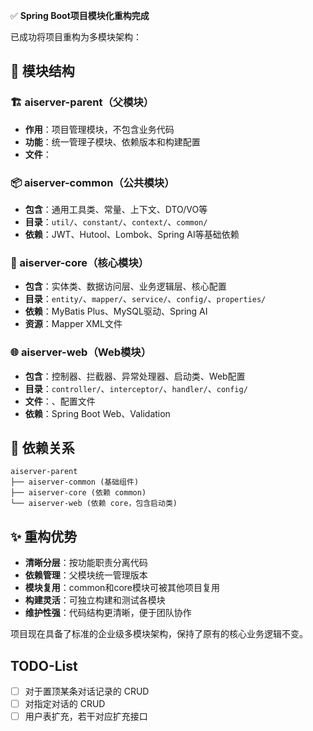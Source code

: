 ✅ **Spring Boot项目模块化重构完成**

已成功将<mcfile name="AiServer" path="D:\develop\Projects\IDEAProjects\ai-projects\AiServer"></mcfile>项目重构为多模块架构：

## 📁 模块结构

### 🏗️ aiserver-parent（父模块）
- **作用**：项目管理模块，不包含业务代码
- **功能**：统一管理子模块、依赖版本和构建配置
- **文件**：<mcfile name="pom.xml" path="D:\develop\Projects\IDEAProjects\ai-projects\AiServer\pom.xml"></mcfile>

### 📦 aiserver-common（公共模块）
- **包含**：通用工具类、常量、上下文、DTO/VO等
- **目录**：`util/`、`constant/`、`context/`、`common/`
- **依赖**：JWT、Hutool、Lombok、Spring AI等基础依赖

### 🔧 aiserver-core（核心模块）
- **包含**：实体类、数据访问层、业务逻辑层、核心配置
- **目录**：`entity/`、`mapper/`、`service/`、`config/`、`properties/`
- **依赖**：MyBatis Plus、MySQL驱动、Spring AI
- **资源**：Mapper XML文件

### 🌐 aiserver-web（Web模块）
- **包含**：控制器、拦截器、异常处理器、启动类、Web配置
- **目录**：`controller/`、`interceptor/`、`handler/`、`config/`
- **文件**：<mcsymbol name="AiServerApplication" filename="AiServerApplication.java" path="D:\develop\Projects\IDEAProjects\ai-projects\AiServer\aiserver-web\src\main\java\xyz\qiquqiu\aiserver\AiServerApplication.java" startline="1" type="class"></mcsymbol>、配置文件
- **依赖**：Spring Boot Web、Validation

## 🔗 依赖关系
```
aiserver-parent
├── aiserver-common (基础组件)
├── aiserver-core (依赖 common)
└── aiserver-web (依赖 core，包含启动类)
```

## ✨ 重构优势
- **清晰分层**：按功能职责分离代码
- **依赖管理**：父模块统一管理版本
- **模块复用**：common和core模块可被其他项目复用
- **构建灵活**：可独立构建和测试各模块
- **维护性强**：代码结构更清晰，便于团队协作

项目现在具备了标准的企业级多模块架构，保持了原有的核心业务逻辑不变。

## TODO-List
- [ ] 对于置顶某条对话记录的 CRUD
- [ ] 对指定对话的 CRUD
- [ ] 用户表扩充，若干对应扩充接口
